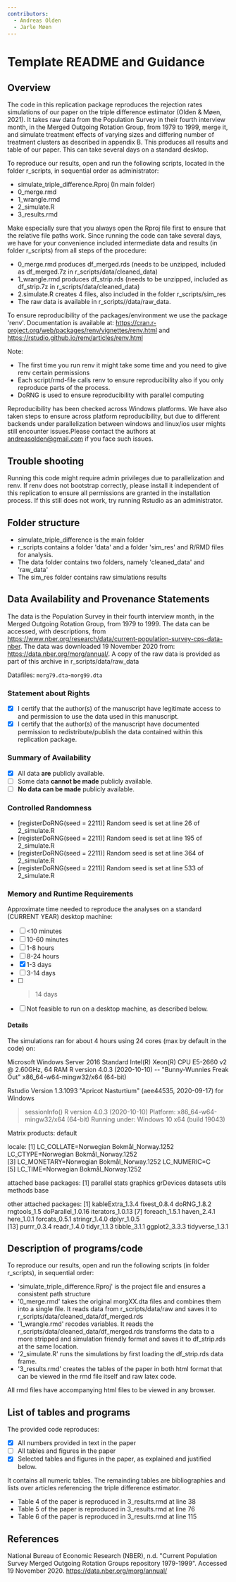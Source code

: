 ```yaml
---
contributors:
  - Andreas Olden
  - Jarle Møen
---
```


# Template README and Guidance

Overview
--------

The code in this replication package reproduces the rejection rates simulations of our paper on the triple difference estimator (Olden & Møen, 2021). It takes raw data from the Population Survey in their fourth interview month, in the Merged Outgoing Rotation Group, from 1979 to 1999, merge it, and simulate treatment effects of varying sizes and differing number of treatment clusters as described in appendix B. This produces all results and table of our paper. This can take several days on a standard desktop. 

To reproduce our results, open and run the following scripts, located in the folder r_scripts, in sequential order as administrator: 

* simulate_triple_difference.Rproj (In main folder)
* 0_merge.rmd 
* 1_wrangle.rmd
* 2_simulate.R
* 3_results.rmd

Make especially sure that you always open the Rproj file first to ensure that the relative file paths work. Since running the code can take several days, we have for your convenience included intermediate data and results (in folder r_scripts) from all steps of the procedure: 

* 0_merge.rmd produces df_merged.rds (needs to be unzipped, included as df_merged.7z in r_scripts/data/cleaned_data)
* 1_wrangle.rmd produces df_strip.rds (needs to be unzipped, included as df_strip.7z in r_scripts/data/cleaned_data)
* 2.simulate.R creates 4 files, also included in the folder r_scripts/sim_res
* The raw data is available in r_scripts//data/raw_data. 

To ensure reproducibility of the packages/environment we use the package 'renv'. Documentation is available at: https://cran.r-project.org/web/packages/renv/vignettes/renv.html and https://rstudio.github.io/renv/articles/renv.html

Note: 

* The first time you run renv it might take some time and you need to give renv certain permissions
* Each script/rmd-file calls renv to ensure reproducibility also if you only reproduce parts of the process. 
* DoRNG is used to ensure reproducibility with parallel computing 

Reproducibility has been checked across Windows platforms. We have also taken steps to ensure across platform reproducibility, but due to different backends under parallelization between windows and linux/ios user mights still encounter issues.Please contact the authors at andreasolden@gmail.com if you face such issues. 

Trouble shooting
----------------

Running this code might require admin privileges due to parallelization and renv. If renv does not bootstrap correctly, please install it independent of this replication to ensure all permissions are granted in the installation process. If this still does not work, try running Rstudio as an administrator. 


Folder structure
----------------
* simulate_triple_difference is the main folder
* r_scripts contains a folder 'data' and a folder 'sim_res' and R/RMD files for analysis.
* The data folder contains two folders, namely 'cleaned_data' and 'raw_data'
* The sim_res folder contains raw simulations results



Data Availability and Provenance Statements
----------------------------

The data is the Population Survey in their fourth interview month, in the Merged Outgoing Rotation Group, from 1979 to 1999. The data can be accessed, with descriptions, from https://www.nber.org/research/data/current-population-survey-cps-data-nber. The data was downloaded 19 November 2020 from: https://data.nber.org/morg/annual/. A copy of the raw data is provided as part of this archive in r_scripts/data/raw_data

Datafiles:  `morg79.dta`-`morg99.dta`

### Statement about Rights

- [x] I certify that the author(s) of the manuscript have legitimate access to and permission to use the data used in this manuscript. 
- [x] I certify that the author(s) of the manuscript have documented permission to redistribute/publish the data contained within this replication package. 

### Summary of Availability

- [X] All data **are** publicly available.
- [ ] Some data **cannot be made** publicly available.
- [ ] **No data can be made** publicly available.

### Controlled Randomness

- [registerDoRNG(seed = 2211)] Random seed is set at line 26 of 2_simulate.R
- [registerDoRNG(seed = 2211)] Random seed is set at line 195 of 2_simulate.R
- [registerDoRNG(seed = 2211)] Random seed is set at line 364 of 2_simulate.R
- [registerDoRNG(seed = 2211)] Random seed is set at line 533 of 2_simulate.R

### Memory and Runtime Requirements

Approximate time needed to reproduce the analyses on a standard (CURRENT YEAR) desktop machine:

- [ ] <10 minutes
- [ ] 10-60 minutes
- [ ] 1-8 hours
- [ ] 8-24 hours
- [x] 1-3 days
- [ ] 3-14 days
- [ ] > 14 days
- [ ] Not feasible to run on a desktop machine, as described below.

#### Details

The simulations ran for about 4 hours using 24 cores (max by default in the code) on: 

Microsoft Windows Server 2016 Standard
Intel(R) Xeon(R) CPU E5-2660 v2 @ 2.60GHz, 64 RAM
R version 4.0.3 (2020-10-10) -- "Bunny-Wunnies Freak Out"
x86_64-w64-mingw32/x64 (64-bit)

Rstudio Version 1.3.1093
"Apricot Nasturtium" (aee44535, 2020-09-17) for Windows

> sessionInfo()
R version 4.0.3 (2020-10-10)
Platform: x86_64-w64-mingw32/x64 (64-bit)
Running under: Windows 10 x64 (build 19043)

Matrix products: default

locale:
[1] LC_COLLATE=Norwegian Bokmål_Norway.1252  LC_CTYPE=Norwegian Bokmål_Norway.1252   
[3] LC_MONETARY=Norwegian Bokmål_Norway.1252 LC_NUMERIC=C                            
[5] LC_TIME=Norwegian Bokmål_Norway.1252    

attached base packages:
[1] parallel  stats     graphics  grDevices datasets  utils     methods   base     

other attached packages:
 [1] kableExtra_1.3.4  fixest_0.8.4      doRNG_1.8.2       rngtools_1.5      doParallel_1.0.16 iterators_1.0.13 
 [7] foreach_1.5.1     haven_2.4.1       here_1.0.1        forcats_0.5.1     stringr_1.4.0     dplyr_1.0.5      
[13] purrr_0.3.4       readr_1.4.0       tidyr_1.1.3       tibble_3.1.1      ggplot2_3.3.3     tidyverse_1.3.1  


Description of programs/code
----------------------------

To reproduce our results, open and run the following scripts (in folder r_scripts), in sequential order: 

- 'simulate_triple_difference.Rproj' is the project file and ensures a consistent path structure
- '0_merge.rmd' takes the original morgXX.dta files and combines them into a single file. It reads data from r_scripts/data/raw and saves it to r_scripts/data/cleaned_data/df_merged.rds
- '1_wrangle.rmd' recodes variables. It reads the r_scripts/data/cleaned_data/df_merged.rds transforms the data to a more stripped and simulation friendly format and saves it to df_strip.rds at the same location. 
- '2_simulate.R' runs the simulations by first loading the df_strip.rds data frame. 
- '3_results.rmd' creates the tables of the paper in both html format that can be viewed in the rmd file itself and raw latex code. 

All rmd files have accompanying html files to be viewed in any browser. 



List of tables and programs
---------------------------

The provided code reproduces:

- [x] All numbers provided in text in the paper
- [ ] All tables and figures in the paper
- [x] Selected tables and figures in the paper, as explained and justified below.

It contains all numeric tables. The remainding tables are bibliographies and lists over articles referencing the triple difference estimator. 

- Table 4 of the paper is reproduced in 3_results.rmd at line 38
- Table 5 of the paper is reproduced in 3_results.rmd at line 76
- Table 6 of the paper is reproduced in 3_results.rmd at line 115



## References

National Bureau of Economic Research (NBER), n.d. "Current Population Survey Merged Outgoing Rotation Groups repository 1979-1999". Accessed 19 November 2020. https://data.nber.org/morg/annual/
